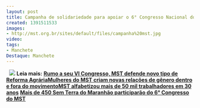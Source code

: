 ```yaml
---
layout: post
title: Campanha de solidariedade para apoiar o 6° Congresso Nacional do MST
created: 1391511533
images:
- http://mst.org.br/sites/default/files/campanha%20mst.jpg
video: 
tags:
- Manchete
Destaque: Manchete
---
```



 
![](http://mst.org.br/sites/default/files/campanha%20mst.jpg)
**Leia mais:**
[**Rumo a seu VI Congresso, MST defende novo tipo de Reforma Agrária**](http://www.mst.org.br/node/15645)[**Mulheres do MST criam novas relações de gênero dentro e fora do movimento**](http://www.mst.org.br/node/15654)[**MST alfabetizou mais de 50 mil trabalhadores em 30 anos**](http://www.mst.org.br/node/15632)
[**Mais de 450 Sem Terra do Maranhão participarão do 6° Congresso do MST**](http://www.mst.org.br/node/15656)
 
 
